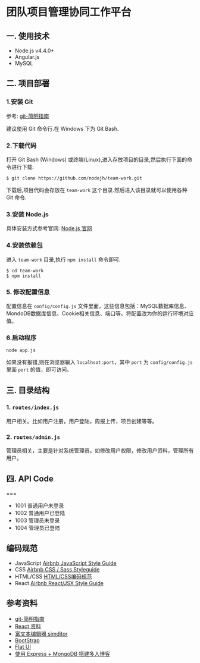 # 团队项目管理协同工作平台


## 一. 使用技术

+ Node.js v4.4.0+
+ Angular.js
+ MySQL


## 二. 项目部署

### 1.安装 Git

参考: [git-简明指南](http://www.bootcss.com/p/git-guide/)

建议使用 Git 命令行.在 Windows 下为 Git Bash.


### 2.下载代码

打开 Git Bash (Windows) 或终端(Linux),进入存放项目的目录,然后执行下面的命令进行下载:

```
$ git clone https://github.com/nodejh/team-work.git
```

下载后,项目代码会存放在 `team-work` 这个目录.然后进入该目录就可以使用各种 Git 命令.

### 3.安装 Node.js

具体安装方式参考官网: [Node.js 官网](https://nodejs.org/en/)

### 4.安装依赖包

进入  `team-work` 目录,执行 `npm install` 命令即可.

```
$ cd team-work
$ npm install
```

### 5. 修改配置信息

配置信息在 `config/config.js` 文件里面，这些信息包括：MySQL数据库信息、MondoDB数据库信息、Cookie相关信息、端口等。将配置改为你的运行环境对应值。

### 6.启动程序

```
node app.js
```

如果没有报错,则在浏览器输入 `localhsot:port`，其中 `port` 为 `config/config.js` 里面 `port` 的值，即可访问。

## 三. 目录结构

### 1. `routes/index.js`

用户相关。比如用户注册，用户登陆，周报上传，项目创建等等。

### 2. `routes/admin.js`

管理员相关，主要是针对系统管理员。如修改用户权限，修改用户资料，管理所有用户。

## 四. API Code

===

+ 1001 普通用户未登录
+ 1002 普通用户已登陆
+ 1003 管理员未登录
+ 1004 管理员已登陆


## 编码规范

+ JavaScript [Airbnb JavaScript Style Guide](https://github.com/airbnb/javascript/tree/master/es5)
+ CSS [Airbnb CSS / Sass Styleguide](https://github.com/airbnb/css)
+ HTML/CSS [HTML/CSS编码规范](http://codeguide.bootcss.com)
+ React [Airbnb React/JSX Style Guide](https://github.com/airbnb/javascript/tree/master/react)


## 参考资料

+ [git-简明指南](http://www.bootcss.com/p/git-guide/)
+ [React 资料](https://github.com/dingyiming/learn-Js-react)
+ [富文本编辑器 simditor](http://simditor.tower.im)
+ [BootStrap](http://www.bootcss.com)
+ [Flat UI](http://www.bootcss.com/p/flat-ui/)
+ [使用 Express + MongoDB 搭建多人博客](https://github.com/nswbmw/N-blog)
